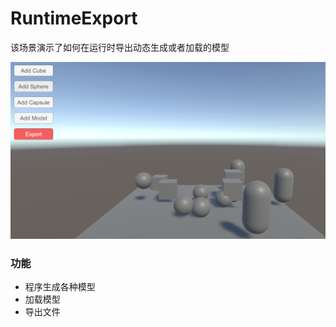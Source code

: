 # RuntimeExport

该场景演示了如何在运行时导出动态生成或者加载的模型

![glb](../pics/RuntimeExport_0.png)

### 功能

- 程序生成各种模型
- 加载模型
- 导出文件